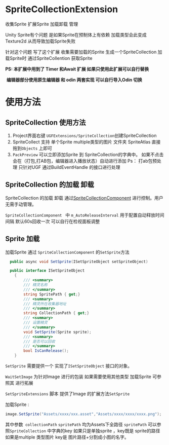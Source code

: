 # SpriteCollectionExtension

收集Sprite  扩展Sprite 加载卸载 管理

Unity Sprite有个问题 是如果Sprite在预制体上有依赖  加载类型会此变成Texture2d  从而导致加载Sprite失败  

针对这个问题  写了这个扩展  收集需要加载的Sprite  生成一个SpriteCollection  加载Sprite时 通过SpriteCollention 获取Sprite 

**PS: 本扩展中用到了 Timer 和Await 扩展  如果只使用此扩展可以自行替换**

​	   **编辑器部分使用原生编辑器 和 odin 两套实现 可以自行导入Odin 切换**

  

# 使用方法

## SpriteCollection 使用方法

1. Project界面右键  `UGFExtensions/SpriteCollection`创建SpriteCollection
2. SpriteCollect 支持 单个Sprite  multiple类型的图片 文件夹 SpriteAtlas  直接拖到`Objects` 上即可
3. `PackPreview` 可以立即添加Sprite 到 SpriteCollection的字典中。 如果不点击 会在（打包,打AB包，编辑器进入播放状态）自动进行添加  Ps： 打ab包预处理 只针对UGF  通过BuildEventHandle 的接口进行处理

## SpriteCollection 的加载 卸载

SpriteCollection 的加载 卸载 通过[SpriteCollectionComponent](./SpriteCollectionComponent.cs) 进行控制。用户无需手动管理。

`SpriteCollectionComponent ` 中 `m_AutoReleaseInterval` 用于配置自动释放时间间隔  默认60s回收一次 可以自行在检视面板调整

## Sprite 加载

加载Sprite 通过 `SpriteCollectionComponent` 的`SetSprite`方法

``` csharp
  public async void SetSprite(ISetSpriteObject setSpriteObject)
```

```csharp
  public interface ISetSpriteObject
    {
        /// <summary>
        /// 精灵名称
        /// </summary>
        string SpritePath { get;}
        /// <summary>
        /// 精灵所在收集器地址
        /// </summary>
        string CollectionPath { get;}
        /// <summary>
        /// 设置精灵
        /// </summary>
        void SetSprite(Sprite sprite);
        /// <summary>
        /// 是否可以回收
        /// </summary>
        bool IsCanRelease();
    }
```

`SetSprite` 需要提供一个 实现了`ISetSpriteObject` 接口的对象。 

`WaitSetImage` 为针对Image 进行的包装   如果需要使用其他类型 加载Sprite 可参照其 进行拓展

`SetSpriteExtensions` 脚本 提供了Image 的扩展方法`SetSprite`  

加载Sprite :

```csharp
image.SetSprite("Assets/xxxx/xxx.asset","Assets/xxxx/xxxx/xxxx.png");
```

其中参数` collectionPath` `spritePath` 均为Assets下全路径   `spritePath` 可以参照`SpriteCollection` 中字典的key   如果只是单独sprite ，key既是 sprite的路径   如果是multiple 类型图片  key是 图片路径+分割成小图的名字。

